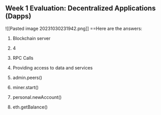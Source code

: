 ## Week 1 Evaluation: Decentralized Applications (Dapps)
![[Pasted image 20231030231942.png]]
==Here are the answers:

1. Blockchain server

2. 4

3. RPC Calls 

4. Providing access to data and services

5. admin.peers()

6. miner.start()

7. personal.newAccount() 

8. eth.getBalance()